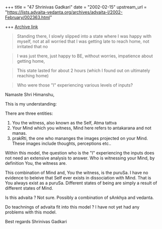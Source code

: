 +++
title = "47 Shrinivas Gadkari"
date = "2002-02-15"
upstream_url = "https://lists.advaita-vedanta.org/archives/advaita-l/2002-February/002363.html"

+++
[Archive link](https://lists.advaita-vedanta.org/archives/advaita-l/2002-February/002363.html)

>Standing there, I slowly slipped into a state where I was happy with
>myself, not at all worried that I was getting late to reach home, not
>irritated that no

>I was just there, just happy to BE, without worries, impatience about
getting home,

>This state lasted for about 2 hours (which I found out on ultimately
>reaching home)

>Who were those "I" experiencing various levels of inputs?


Namaste Shri Himanshu,

This is my understanding:

There are three entities:
1. You the witness, also known as the Self, Atma tattva
2. Your Mind which you witness, Mind here refers to antakarana
   and not manas.
3. prakRti, the one who mananges the images projected on your
   Mind. These images include thoughts, perceptions etc..

Within this model, the question who is the "I" experiencing the
inputs does not need an extensive analysis to answer. Who is
witnessing your Mind, by definition You, the witness are.

This combination of Mind and, You the witness, is the puruSa. I
have no evidence to beleive that Self ever exists in dissociation
with Mind. That is You always exist as a puruSa. Different states
of being are simply a result of different states of Mind.

Is this advaita ?
Not sure. Possibly a combination of sAnkhya and vedanta.

Do teachnings of advaita fit into this model ?
I have not yet had any problems with this model.

Best regards
Shrinivas Gadkari

